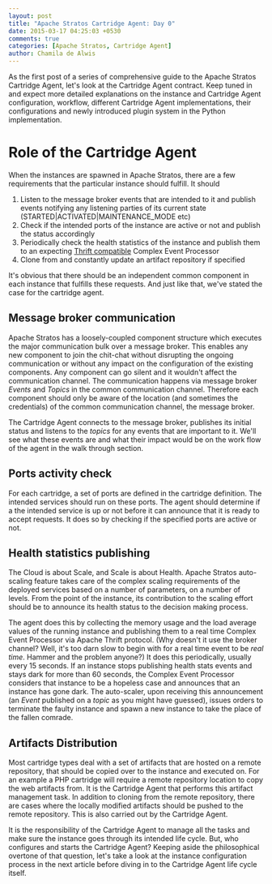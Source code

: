 ```yaml
---
layout: post
title: "Apache Stratos Cartridge Agent: Day 0"
date: 2015-03-17 04:25:03 +0530
comments: true
categories: [Apache Stratos, Cartridge Agent]
author: Chamila de Alwis
---
```


As the first post of a series of comprehensive guide to the Apache Stratos Cartridge Agent, let's look at the Cartridge Agent contract. Keep tuned in and expect more detailed explanations on the instance and Cartridge Agent configuration, workflow, different Cartridge Agent implementations, their configurations and newly introduced plugin system in the Python implementation.

# Role of the Cartridge Agent

When the instances are spawned in Apache Stratos, there are a few requirements that the particular instance should fulfill. It should

1. Listen to the message broker events that are intended to it and publish events notifying any listening parties of its current state (STARTED|ACTIVATED|MAINTENANCE_MODE etc)
2. Check if the intended ports of the instance are active or not and publish the status accordingly
3. Periodically check the health statistics of the instance and publish them to an expecting [Thrift compatible](http://code.chamiladealwis.com/blog/2014/10/10/thrift-communication-in-apache-stratos/) Complex Event Processor
4. Clone from and constantly update an artifact repository if specified 

It's obvious that there should be an independent common component in each instance that fulfills these requests. And just like that, we've stated the case for the cartridge agent.

## Message broker communication 

Apache Stratos has a loosely-coupled component structure which executes the major communication bulk over a message broker. This enables any new component to join the chit-chat without disrupting the ongoing communication or without any impact on the configuration of the existing components. Any component can go silent and it wouldn't affect the communication channel. The communication happens via message broker _Events_ and _Topics_ in the common communication channel. Therefore each component should only be aware of the location (and sometimes the credentials) of the common communication channel, the message broker. 

The Cartridge Agent connects to the message broker, publishes its initial status and listens to the _topics_ for any events that are important to it. We'll see what these events are and what their impact would be on the work flow of the agent in the walk through section.

## Ports activity check

For each cartridge, a set of ports are defined in the cartridge definition. The intended services should run on these ports. The agent should determine if a the intended service is up or not before it can announce that it is ready to accept requests. It does so by checking if the specified ports are active or not. 

## Health statistics publishing

The Cloud is about Scale, and Scale is about Health. Apache Stratos auto-scaling feature takes care of the complex scaling requirements of the deployed services based on a number of parameters, on a number of levels. From the point of the instance, its contribution to the scaling effort should be to announce its health status to the decision making process. 

The agent does this by collecting the memory usage and the load average values of the running instance and publishing them to a real time Complex Event Processor via Apache Thrift protocol. (Why doesn't it use the broker channel? Well, it's too darn slow to begin with for a real time event to be _real time_. Hammer and the problem anyone?) It does this periodically, usually every 15 seconds. If an instance stops publishing health stats events and stays dark for more than 60 seconds, the Complex Event Processor considers that instance to be a hopeless case and announces that an instance has gone dark. The auto-scaler, upon receiving this announcement (an _Event_ published on a _topic_ as you might have guessed), issues orders to terminate the faulty instance and spawn a new instance to take the place of the fallen comrade. 

## Artifacts Distribution

Most cartridge types deal with a set of artifacts that are hosted on a remote repository, that should be copied over to the instance and executed on. For an example a PHP cartridge will require a remote repository location to copy the web artifacts from. It is the Cartridge Agent that performs this artifact management task. In addition to cloning from the remote repository, there are cases where the locally modified artifacts should be pushed to the remote repository. This is also carried out by the Cartridge Agent. 

It is the responsibility of the Cartridge Agent to manage all the tasks and make sure the instance goes through its intended life cycle. But, who configures and starts the Cartridge Agent? Keeping aside the philosophical overtone of that question, let's take a look at the instance configuration process in the next article before diving in to the Cartridge Agent life cycle itself. 

